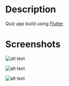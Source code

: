 # Description
Quiz app build using [Flutter](https://flutter.dev/)

# Screenshots
![alt text](https://i.ibb.co/mFD5qZk/screenshot.png)


![alt text](https://i.ibb.co/r0qK6jT/screenshot.png)


![alt text](https://i.ibb.co/F6VjHdx/screenshot.png)

